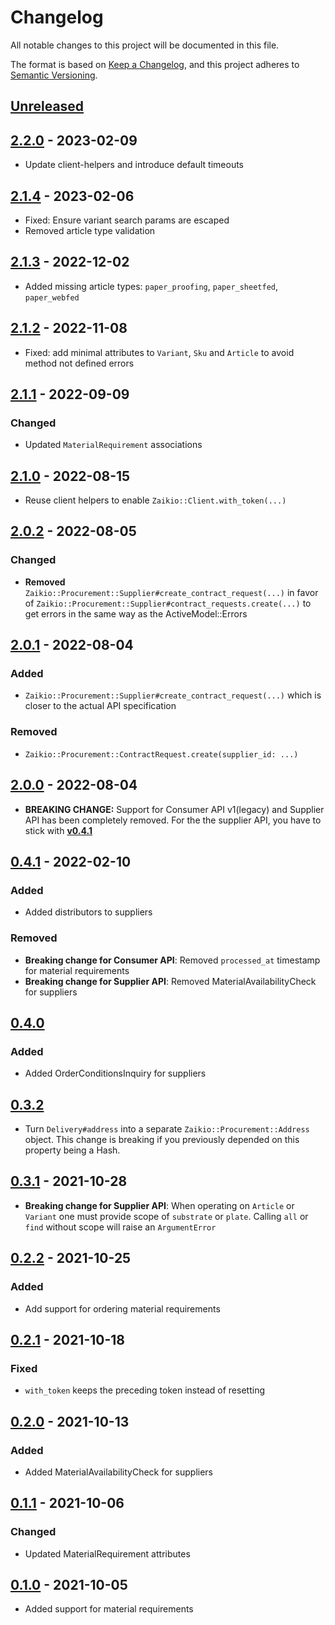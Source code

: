 # Changelog

All notable changes to this project will be documented in this file.

The format is based on [Keep a Changelog](https://keepachangelog.com/en/1.0.0/),
and this project adheres to [Semantic Versioning](https://semver.org/spec/v2.0.0.html).

## [Unreleased]

## [2.2.0] - 2023-02-09

- Update client-helpers and introduce default timeouts

## [2.1.4] - 2023-02-06

- Fixed: Ensure variant search params are escaped
- Removed article type validation

## [2.1.3] - 2022-12-02

- Added missing article types: `paper_proofing`, `paper_sheetfed`, `paper_webfed`

## [2.1.2] - 2022-11-08

- Fixed: add minimal attributes to `Variant`, `Sku` and `Article` to avoid method not defined errors

## [2.1.1] - 2022-09-09
### Changed
 - Updated `MaterialRequirement` associations
## [2.1.0] - 2022-08-15
- Reuse client helpers to enable `Zaikio::Client.with_token(...)`
## [2.0.2] - 2022-08-05
### Changed
 - **Removed** `Zaikio::Procurement::Supplier#create_contract_request(...)` in favor of `Zaikio::Procurement::Supplier#contract_requests.create(...)` to get errors in the same way as the ActiveModel::Errors
## [2.0.1] - 2022-08-04
### Added
- `Zaikio::Procurement::Supplier#create_contract_request(...)` which is closer to the actual API specification
### Removed
- `Zaikio::Procurement::ContractRequest.create(supplier_id: ...)`
## [2.0.0] - 2022-08-04
  * **BREAKING CHANGE:** Support for Consumer API v1(legacy) and Supplier API has been completely removed.
  For the the supplier API, you have to stick with **[v0.4.1](  https://github.com/zaikio/zaikio-procurement-ruby/tree/v0.4.1)**
## [0.4.1] - 2022-02-10
### Added
 - Added distributors to suppliers

### Removed
- **Breaking change for Consumer API**: Removed `processed_at` timestamp for material requirements
- **Breaking change for Supplier API**: Removed MaterialAvailabilityCheck for suppliers

## [0.4.0]

### Added
- Added OrderConditionsInquiry for suppliers

## [0.3.2]

- Turn `Delivery#address` into a separate `Zaikio::Procurement::Address` object. This
  change is breaking if you previously depended on this property being a Hash.

## [0.3.1] - 2021-10-28
- **Breaking change for Supplier API**: When operating on `Article` or `Variant` one must provide scope
  of `substrate` or `plate`. Calling `all` or `find` without scope will raise an `ArgumentError`

## [0.2.2] - 2021-10-25

### Added
 - Add support for ordering material requirements

## [0.2.1] - 2021-10-18

### Fixed

- `with_token` keeps the preceding token instead of resetting

## [0.2.0] - 2021-10-13

### Added
- Added MaterialAvailabilityCheck for suppliers

## [0.1.1] - 2021-10-06

### Changed
- Updated MaterialRequirement attributes

## [0.1.0] - 2021-10-05

* Added support for material requirements

[Unreleased]: https://github.com/zaikio/zaikio-procurement-ruby/compare/v2.2.0..HEAD
[2.2.0]: https://github.com/zaikio/zaikio-procurement-ruby/compare/v2.1.4..v2.2.0
[2.1.4]: https://github.com/zaikio/zaikio-procurement-ruby/compare/v2.1.3..v2.1.4
[2.1.3]: https://github.com/zaikio/zaikio-procurement-ruby/compare/v2.1.2..v2.1.3
[2.1.2]: https://github.com/zaikio/zaikio-procurement-ruby/compare/v2.1.1..v2.1.2
[2.1.1]: https://github.com/zaikio/zaikio-procurement-ruby/compare/v2.1.0..v2.1.1
[2.1.0]: https://github.com/zaikio/zaikio-procurement-ruby/compare/v2.0.2..v2.1.0
[2.0.2]: https://github.com/zaikio/zaikio-procurement-ruby/compare/v2.0.1..v2.0.2
[2.0.1]: https://github.com/zaikio/zaikio-procurement-ruby/compare/v2.0.0..v2.0.1
[2.0.0]: https://github.com/zaikio/zaikio-procurement-ruby/compare/v0.4.1..v2.0.0
[0.4.1]: https://github.com/zaikio/zaikio-procurement-ruby/compare/v0.4.0..v0.4.1
[0.4.0]: https://github.com/zaikio/zaikio-procurement-ruby/compare/v0.3.2..v0.4.0
[0.3.2]: https://github.com/zaikio/zaikio-procurement-ruby/compare/v0.3.1..v0.3.2
[0.3.1]: https://github.com/zaikio/zaikio-procurement-ruby/compare/v0.2.2..v0.3.1
[0.2.2]: https://github.com/zaikio/zaikio-procurement-ruby/compare/v0.2.1..v0.2.2
[0.2.1]: https://github.com/zaikio/zaikio-procurement-ruby/compare/v0.2.0..v0.2.1
[0.2.0]: https://github.com/zaikio/zaikio-procurement-ruby/compare/v0.1.1..v0.2.0
[0.1.1]: https://github.com/zaikio/zaikio-procurement-ruby/compare/v0.1.0..v0.1.1
[0.1.0]: https://github.com/zaikio/zaikio-procurement-ruby/compare/3e84659a2eee172280a7e4f0434fd8ce0e373844..8c9a509b308290ba18c17ef68701fd451cb05d18
